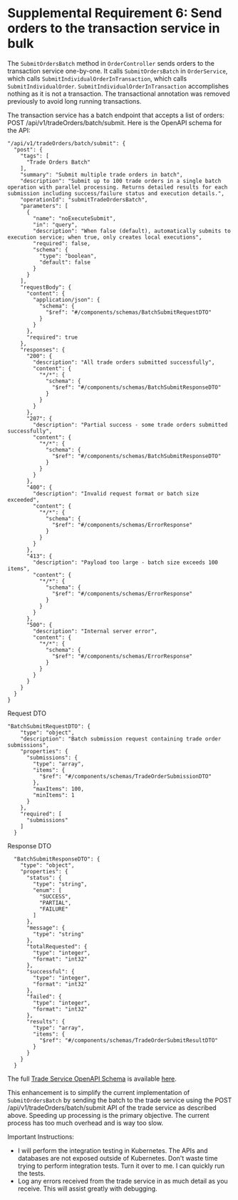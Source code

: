 # Supplemental Requirement 6: Send orders to the transaction service in bulk

The `SubmitOrdersBatch` method in `OrderController` sends orders to the transaction service one-by-one.  It calls `SubmitOrdersBatch` in `OrderService`, which calls `SubmitIndividualOrderInTransaction`, which calls `SubmitIndividualOrder`.  `SubmitIndividualOrderInTransaction` accomplishes nothing as it is not a transaction.  The transactional annotation was removed previously to avoid long running transactions.

The transaction service has a batch endpoint that accepts a list of orders: POST /api/v1/tradeOrders/batch/submit.  Here is the OpenAPI schema for the API:

    
    "/api/v1/tradeOrders/batch/submit": {
      "post": {
        "tags": [
          "Trade Orders Batch"
        ],
        "summary": "Submit multiple trade orders in batch",
        "description": "Submit up to 100 trade orders in a single batch operation with parallel processing. Returns detailed results for each submission including success/failure status and execution details.",
        "operationId": "submitTradeOrdersBatch",
        "parameters": [
          {
            "name": "noExecuteSubmit",
            "in": "query",
            "description": "When false (default), automatically submits to execution service; when true, only creates local executions",
            "required": false,
            "schema": {
              "type": "boolean",
              "default": false
            }
          }
        ],
        "requestBody": {
          "content": {
            "application/json": {
              "schema": {
                "$ref": "#/components/schemas/BatchSubmitRequestDTO"
              }
            }
          },
          "required": true
        },
        "responses": {
          "200": {
            "description": "All trade orders submitted successfully",
            "content": {
              "*/*": {
                "schema": {
                  "$ref": "#/components/schemas/BatchSubmitResponseDTO"
                }
              }
            }
          },
          "207": {
            "description": "Partial success - some trade orders submitted successfully",
            "content": {
              "*/*": {
                "schema": {
                  "$ref": "#/components/schemas/BatchSubmitResponseDTO"
                }
              }
            }
          },
          "400": {
            "description": "Invalid request format or batch size exceeded",
            "content": {
              "*/*": {
                "schema": {
                  "$ref": "#/components/schemas/ErrorResponse"
                }
              }
            }
          },
          "413": {
            "description": "Payload too large - batch size exceeds 100 items",
            "content": {
              "*/*": {
                "schema": {
                  "$ref": "#/components/schemas/ErrorResponse"
                }
              }
            }
          },
          "500": {
            "description": "Internal server error",
            "content": {
              "*/*": {
                "schema": {
                  "$ref": "#/components/schemas/ErrorResponse"
                }
              }
            }
          }
        }
      }
    }
    

Request DTO

    
    "BatchSubmitRequestDTO": {
        "type": "object",
        "description": "Batch submission request containing trade order submissions",
        "properties": {
          "submissions": {
            "type": "array",
            "items": {
              "$ref": "#/components/schemas/TradeOrderSubmissionDTO"
            },
            "maxItems": 100,
            "minItems": 1
          }
        },
        "required": [
          "submissions"
        ]
      }
    
Response DTO

      "BatchSubmitResponseDTO": {
        "type": "object",
        "properties": {
          "status": {
            "type": "string",
            "enum": [
              "SUCCESS",
              "PARTIAL",
              "FAILURE"
            ]
          },
          "message": {
            "type": "string"
          },
          "totalRequested": {
            "type": "integer",
            "format": "int32"
          },
          "successful": {
            "type": "integer",
            "format": "int32"
          },
          "failed": {
            "type": "integer",
            "format": "int32"
          },
          "results": {
            "type": "array",
            "items": {
              "$ref": "#/components/schemas/TradeOrderSubmitResultDTO"
            }
          }
        }
      }

The full [Trade Service OpenAPI Schema](trade-service-openapi.yaml) is available [here](trade-service-openapi.yaml).



This enhancement is to simplify the current implementation of `SubmitOrdersBatch` by sending the batch to the trade service using the POST /api/v1/tradeOrders/batch/submit API of the trade service as described above.  Speeding up processing is the primary objective.  The current process has too much overhead and is way too slow.

Important Instructions:
- I will perform the integration testing in Kubernetes.  The APIs and databases are not exposed outside of Kubernetes.  Don't waste time trying to perform integration tests.  Turn it over to me.  I can quickly run the tests.
- Log any errors received from the trade service in as much detail as you receive.  This will assist greatly with debugging.
